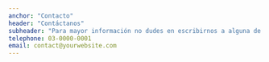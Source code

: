 ```yaml
---
anchor: "Contacto"
header: "Contáctanos"
subheader: "Para mayor información no dudes en escribirnos a alguna de estas opciones:"
telephone: 03-0000-0001
email: contact@yourwebsite.com
---
```

